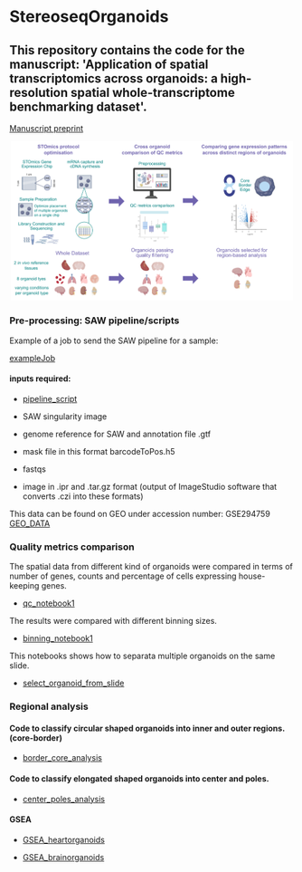 # StereoseqOrganoids

## This repository contains the code for the manuscript: 'Application of spatial transcriptomics across organoids: a high-resolution spatial whole-transcriptome benchmarking dataset'.

[Manuscript preprint](https://www.biorxiv.org/content/10.1101/2025.05.04.651803v1)
<p align="center">
  <img src="schematic_cropped.png" alt="Summary plot" width="500"/>
</p>


### Pre-processing: SAW pipeline/scripts

Example of a job to send the SAW pipeline for a sample: 

  [exampleJob](https://github.com/Ramialison-Lab/StereoseqOrganoids/blob/main/run_stereopipeline_stitched_allsamples.sh)

#### inputs required: 

- [pipeline_script](https://github.com/Ramialison-Lab/StereoseqOrganoids/blob/main/stereoPipeline_v6.12.sh)
  
- SAW singularity image
  
- genome reference for SAW and annotation file .gtf
  
- mask file in this format barcodeToPos.h5
  
- fastqs
- image in .ipr and .tar.gz format (output of ImageStudio software that converts .czi into these formats)
  
This data can be found on GEO under accession number: GSE294759
[GEO_DATA](https://url.au.m.mimecastprotect.com/s/8oK3Cq717ycnrQ7giqCMcEkGoG?domain=ncnbi.nlm.nih.gov)
  
### Quality metrics comparison

The spatial data from different kind of organoids were compared in terms of number of genes, counts and percentage of cells expressing house-keeping genes. 

- [qc_notebook1](https://github.com/Ramialison-Lab/StereoseqOrganoids/blob/main/STOMICs_FIG1.ipynb)

The results were compared with different binning sizes.

- [binning_notebook1](https://github.com/Ramialison-Lab/StereoseqOrganoids/blob/main/squarebinssizes.ipynb)

This notebooks shows how to separata multiple organoids on the same slide.

- [select_organoid_from_slide](https://github.com/Ramialison-Lab/StereoseqOrganoids/blob/main/separateorganoids.ipynb)
  
### Regional analysis

#### Code to classify circular shaped organoids into inner and outer regions. (core-border)

- [border_core_analysis](https://github.com/Ramialison-Lab/StereoseqOrganoids/blob/main/border_core_brainHD.ipynb)

#### Code to classify elongated shaped organoids into center and poles.

- [center_poles_analysis](https://github.com/Ramialison-Lab/StereoseqOrganoids/blob/main/dyno_DMK_VS_CTRL.html)

#### GSEA

- [GSEA_heartorganoids](https://github.com/Ramialison-Lab/StereoseqOrganoids/blob/main/GSEA_dyno_CTRL_DMK.ipynb)

- [GSEA_brainorganoids](https://github.com/Ramialison-Lab/StereoseqOrganoids/blob/main/GSEA_brain.ipynb)
